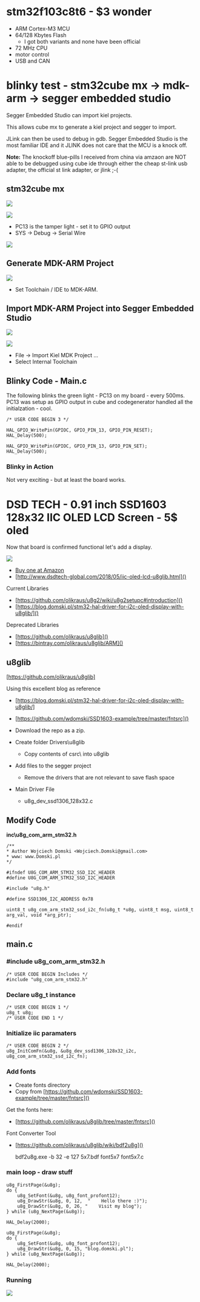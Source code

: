 # stm32f103c8t6 - $3 wonder

- ARM Cortex-M3 MCU 
- 64/128 Kbytes Flash
    - I got both variants and none have been official
- 72 MHz CPU
- motor control
- USB and CAN 

# blinky test - stm32cube mx -> mdk-arm -> segger embedded studio

Segger Embedded Studio can import kiel projects. 

This allows cube mx to generate a kiel project and segger to import.

JLink can then be used to debug in gdb.  Segger Embedded Studio is the most familiar IDE and it JLINK does not care that the MCU is a knock off.

**Note:** The knockoff blue-pills I received from china via amzaon are NOT able to be debugged using cube ide through either the cheap st-link usb adapter, the official st link adapter, or jlink ;-(

## stm32cube mx 

![](pics/001-mcuselect.png?raw=true)

![](pics/002-blinky.png?raw=true)

- PC13 is the tamper light - set it to GPIO output
- SYS -> Debug -> Serial Wire

![](pics/006-swd.png?raw=true)

## Generate MDK-ARM Project

![](pics/003-mdk-arm-codegen.png?raw=true)

- Set Toolchain / IDE to MDK-ARM.  

## Import MDK-ARM Project into Segger Embedded Studio

![](pics/004-internal-toolchain.png?raw=true)

![](pics/005-ide.png?raw=true)

- File -> Import Kiel MDK Project ...
- Select Internal Toolchain

## Blinky Code - Main.c

The following blinks the green light - PC13 on my board - every 500ms.  PC13 was setup as GPIO output in cube and codegenerator handled all the initialzation - cool.

    /* USER CODE BEGIN 3 */

    HAL_GPIO_WritePin(GPIOC, GPIO_PIN_13, GPIO_PIN_RESET);
    HAL_Delay(500);

    HAL_GPIO_WritePin(GPIOC, GPIO_PIN_13, GPIO_PIN_SET);
    HAL_Delay(500);

### Blinky in Action

Not very exciting - but at least the board works.

# DSD TECH - 0.91 inch SSD1603 128x32 IIC OLED LCD Screen - 5$ oled

Now that board is confirmed functional let's add a display.

![](pics/007-128x32pin.png?raw=true)

- [Buy one at Amazon](https://www.amazon.com/gp/product/B07D9H83R4)
- [http://www.dsdtech-global.com/2018/05/iic-oled-lcd-u8glib.html]()

Current Libraries
- [https://github.com/olikraus/u8g2/wiki/u8g2setupc#introduction]()
- [https://blog.domski.pl/stm32-hal-driver-for-i2c-oled-display-with-u8glib/]()

Deprecated Libraries
- [https://github.com/olikraus/u8glib]()
- [https://bintray.com/olikraus/u8glib/ARM]()


## u8glib

[https://github.com/olikraus/u8glib]

Using this excellent blog as reference

- [https://blog.domski.pl/stm32-hal-driver-for-i2c-oled-display-with-u8glib/]
- [https://github.com/wdomski/SSD1603-example/tree/master/fntsrc]()

- Download the repo as a zip.
- Create folder Drivers\u8glib
    - Copy contents of csrc\ into u8glib
- Add files to the segger project
   -  Remove the drivers that are not relevant to save flash space
-  Main Driver File
   -  u8g_dev_ssd1306_128x32.c


## Modify Code

**inc\u8g_com_arm_stm32.h**

    /**
    * Author Wojciech Domski <Wojciech.Domski@gmail.com>
    * www: www.Domski.pl
    */

    #ifndef U8G_COM_ARM_STM32_SSD_I2C_HEADER
    #define U8G_COM_ARM_STM32_SSD_I2C_HEADER

    #include "u8g.h"

    #define SSD1306_I2C_ADDRESS 0x78

    uint8_t u8g_com_arm_stm32_ssd_i2c_fn(u8g_t *u8g, uint8_t msg, uint8_t arg_val, void *arg_ptr);

    #endif


## main.c 

### #include u8g_com_arm_stm32.h

    /* USER CODE BEGIN Includes */
    #include "u8g_com_arm_stm32.h"

### Declare u8g_t instance

    /* USER CODE BEGIN 1 */
    u8g_t u8g;
    /* USER CODE END 1 */

### Initialize iic paramaters

    /* USER CODE BEGIN 2 */
    u8g_InitComFn(&u8g, &u8g_dev_ssd1306_128x32_i2c, u8g_com_arm_stm32_ssd_i2c_fn);

### Add fonts

- Create fonts directory
- Copy from [https://github.com/wdomski/SSD1603-example/tree/master/fntsrc]()

Get the fonts here:
- [https://github.com/olikraus/u8glib/tree/master/fntsrc]()

Font Converter Tool
- [https://github.com/olikraus/u8glib/wiki/bdf2u8g]()

    bdf2u8g.exe -b 32 -e 127 5x7.bdf font5x7 font5x7.c

### main loop - draw stuff

    u8g_FirstPage(&u8g);
    do {
        u8g_SetFont(&u8g, u8g_font_profont12);
        u8g_DrawStr(&u8g, 0, 12,  "    Hello there :)");
        u8g_DrawStr(&u8g, 0, 26, "    Visit my blog");
    } while (u8g_NextPage(&u8g));

    HAL_Delay(2000);

    u8g_FirstPage(&u8g);
    do {
        u8g_SetFont(&u8g, u8g_font_profont12);
        u8g_DrawStr(&u8g, 0, 15, "blog.domski.pl");
    } while (u8g_NextPage(&u8g));

    HAL_Delay(2000);

### Running

![](pics/008-run.jpeg?raw=true)
